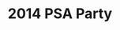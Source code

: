 ---
title: 2014 PSA Party
eleventyNavigation:
  key: 2014 PSA Party
  order:
  parent: PSA Party
layout: gallery.njk
permalink: "oldtimer/psa_party/2014/"
meta_desc: "Photos from the 2014 PSA Party, held in San Diego, CA"
url: "https://www.psa-history.org/oldtimer/psa_party/2014/"
collectionName: "2014-psa-party"
tags: "psa-party"
---